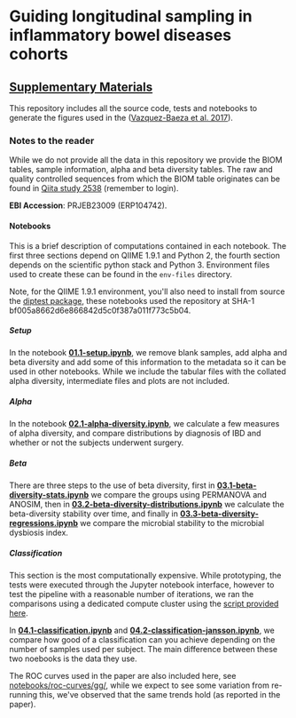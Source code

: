 # Guiding longitudinal sampling in inflammatory bowel diseases cohorts

## [Supplementary Materials](Supplemental-Materials.ipynb)

This repository includes all the source code, tests and notebooks to generate
the figures used in the ([Vazquez-Baeza et al. 2017](http://gut.bmj.com/cgi/content/full/gutjnl-2017-315352)).

### Notes to the reader

While we do not provide all the data in this repository we provide the BIOM
tables, sample information, alpha and beta diversity tables. The raw and
quality controlled sequences from which the BIOM table originates can be found
in [Qiita study 2538](https://qiita.ucsd.edu/study/description/2538) (remember
to login).

**EBI Accession**: PRJEB23009 (ERP104742).

#### Notebooks

This is a brief description of computations contained in each notebook. The
first three sections depend on QIIME 1.9.1 and Python 2, the fourth section
depends on the scientific python stack and Python 3. Environment files used
to create these can be found in the `env-files` directory.

Note, for the QIIME 1.9.1 environment, you'll also need to install from source
the [diptest package](https://github.com/alimuldal/diptest), these notebooks
used the repository at SHA-1 bf005a8662d6e866842d5c0f387a011f773c5b04.

##### Setup

In the notebook [**01.1-setup.ipynb**](notebooks/01.1-setup.ipynb), we remove
blank samples, add alpha and beta diversity and add some of this information to
the metadata so it can be used in other notebooks. While we include the tabular
files with the collated alpha diversity, intermediate files and plots are not
included.

##### Alpha

In the notebook
[**02.1-alpha-diversity.ipynb**](notebooks/02.1-alpha-diversity.ipynb), we
calculate a few measures of alpha diversity, and compare distributions by
diagnosis of IBD and whether or not the subjects underwent surgery.

##### Beta

There are three steps to the use of beta diversity, first in
[**03.1-beta-diversity-stats.ipynb**](notebooks/03.1-beta-diversity-stats.ipynb)
we compare the groups using PERMANOVA and ANOSIM, then in
[**03.2-beta-diversity-distributions.ipynb**](notebooks/03.2-beta-diversity-distributions.ipynb)
we calculate the beta-diversity stability over time, and finally in
[**03.3-beta-diversity-regressions.ipynb**](notebooks/03.3-beta-diversity-regressions.ipynb)
we compare the microbial stability to the microbial dysbiosis index.

##### Classification

This section is the most computationally expensive. While prototyping, the
tests were executed through the Jupyter notebook interface, however to test the
pipeline with a reasonable number of iterations, we ran the comparisons
using a dedicated compute cluster using the [script provided
here](notebooks/featlib/pipeline.py).

In [**04.1-classification.ipynb**](notebooks/04.1-classification.ipynb) and
[**04.2-classification-jansson.ipynb**](notebooks/04.2-classification-jansson.ipynb),
we compare how good of a classification can you achieve depending on the number
of samples used per subject. The main difference between these two noebooks is
the data they use.

The ROC curves used in the paper are also included here, see
[notebooks/roc-curves/gg/](notebooks/roc-curves/gg/), while we expect to see
some variation from re-running this, we've observed that the same trends hold
(as reported in the paper).
